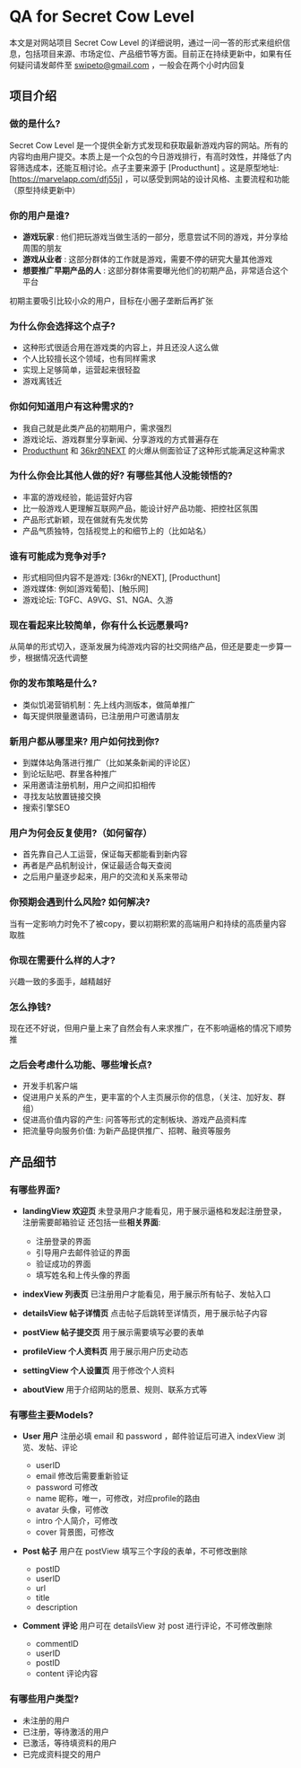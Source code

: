 # QA for Secret Cow Level 
本文是对网站项目 Secret Cow Level 的详细说明，通过一问一答的形式来组织信息，包括项目来源、市场定位、产品细节等方面。目前正在持续更新中，如果有任何疑问请发邮件至 swipeto@gmail.com ，一般会在两个小时内回复

## **项目介绍**

### **做的是什么?**

Secret Cow Level 是一个提供全新方式发现和获取最新游戏内容的网站。所有的内容均由用户提交。本质上是一个众包的今日游戏排行，有高时效性，并降低了内容筛选成本，还能互相讨论。点子主要来源于 [Producthunt] 。这是原型地址: [https://marvelapp.com/dfj55j] ，可以感受到网站的设计风格、主要流程和功能（原型持续更新中）
	
### **你的用户是谁?**

* **游戏玩家** : 他们把玩游戏当做生活的一部分，愿意尝试不同的游戏，并分享给周围的朋友
* **游戏从业者** : 这部分群体的工作就是游戏，需要不停的研究大量其他游戏
* **想要推广早期产品的人** : 这部分群体需要曝光他们的初期产品，非常适合这个平台

初期主要吸引比较小众的用户，目标在小圈子垄断后再扩张

### **为什么你会选择这个点子?**

* 这种形式很适合用在游戏类的内容上，并且还没人这么做
* 个人比较擅长这个领域，也有同样需求
* 实现上足够简单，运营起来很轻盈
* 游戏离钱近

### **你如何知道用户有这种需求的?**

* 我自己就是此类产品的初期用户，需求强烈
* 游戏论坛、游戏群里分享新闻、分享游戏的方式普遍存在
* [Producthunt](www.producthunt.com) 和 [36kr的NEXT](http://next.36kr.com) 的火爆从侧面验证了这种形式能满足这种需求

### **为什么你会比其他人做的好? 有哪些其他人没能领悟的?**

* 丰富的游戏经验，能运营好内容
* 比一般游戏人更理解互联网产品，能设计好产品功能、把控社区氛围
* 产品形式新颖，现在做就有先发优势
* 产品气质独特，包括视觉上的和细节上的（比如站名）

### **谁有可能成为竞争对手?**

* 形式相同但内容不是游戏: [36kr的NEXT], [Producthunt]
* 游戏媒体: 例如[游戏葡萄]、[触乐网]
* 游戏论坛: TGFC、A9VG、S1、NGA、久游

### **现在看起来比较简单，你有什么长远愿景吗?**
从简单的形式切入，逐渐发展为纯游戏内容的社交网络产品，但还是要走一步算一步，根据情况迭代调整

### **你的发布策略是什么?**
* 类似饥渴营销机制：先上线内测版本，做简单推广
* 每天提供限量邀请码，已注册用户可邀请朋友

### **新用户都从哪里来? 用户如何找到你?**

* 到媒体站角落进行推广（比如某条新闻的评论区）
* 到论坛贴吧、群里各种推广
* 采用邀请注册机制，用户之间扣扣相传
* 寻找友站放置链接交换
* 搜索引擎SEO

### **用户为何会反复使用?（如何留存）**

* 首先靠自己人工运营，保证每天都能看到新内容
* 再者是产品机制设计，保证最适合每天查阅
* 之后用户量逐步起来，用户的交流和关系来带动

### **你预期会遇到什么风险? 如何解决?**
当有一定影响力时免不了被copy，要以初期积累的高端用户和持续的高质量内容取胜

### **你现在需要什么样的人才?**
兴趣一致的多面手，越精越好

### **怎么挣钱?**
现在还不好说，但用户量上来了自然会有人来求推广，在不影响逼格的情况下顺势推

### **之后会考虑什么功能、哪些增长点?**

* 开发手机客户端
* 促进用户关系的产生，更丰富的个人主页展示你的信息，（关注、加好友、群组）
* 促进高价值内容的产生: 问答等形式的定制板块、游戏产品资料库
* 把流量导向服务价值: 为新产品提供推广、招聘、融资等服务

## **产品细节**

### **有哪些界面?**
* **landingView 欢迎页**
	未登录用户才能看见，用于展示逼格和发起注册登录，注册需要邮箱验证
	还包括一些**相关界面**:
	* 注册登录的界面
	* 引导用户去邮件验证的界面
	* 验证成功的界面
	* 填写姓名和上传头像的界面

* **indexView 列表页**
	已注册用户才能看见，用于展示所有帖子、发帖入口

* **detailsView 帖子详情页**
	点击帖子后跳转至详情页，用于展示帖子内容

* **postView 帖子提交页**
	用于展示需要填写必要的表单

* **profileView 个人资料页**
	用于展示用户历史动态

* **settingView 个人设置页**
	用于修改个人资料

* **aboutView**
	用于介绍网站的愿景、规则、联系方式等

### **有哪些主要Models?**
* **User 用户**
	注册必填 email 和 password ，邮件验证后可进入 indexView 浏览、发帖、评论
	* userID
	* email 修改后需要重新验证
	* password 可修改
	* name 昵称，唯一，可修改，对应profile的路由
	* avatar 头像，可修改
	* intro 个人简介，可修改
	* cover 背景图，可修改

* **Post 帖子**
	用户在 postView 填写三个字段的表单，不可修改删除
	* postID
	* userID
	* url
	* title
	* description

* **Comment 评论**
	用户可在 detailsView 对 post 进行评论，不可修改删除
	* commentID
	* userID
	* postID
	* content 评论内容

### **有哪些用户类型?**
* 未注册的用户
* 已注册，等待激活的用户
* 已激活，等待填资料的用户
* 已完成资料提交的用户
